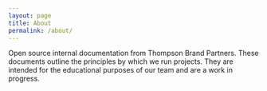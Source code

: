 ```yaml
---
layout: page
title: About
permalink: /about/
---
```


Open source internal documentation from Thompson Brand Partners. These documents outline the principles by which we run projects. They are intended for the educational purposes of our team and are a work in progress. 
